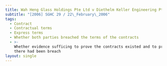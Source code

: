 ```yaml
---
title: Wah Heng Glass Holdings Pte Ltd v Diethelm Keller Engineering Pte Ltd
subtitle: "[2006] SGHC 29 / 22\_February\_2006"
tags:
  - Contract
  - Contractual terms
  - Express terms
  - Whether both parties breached the terms of the contracts
  - >-
    Whether evidence sufficing to prove the contracts existed and to prove that
    there had been breach
layout: single
---
```


